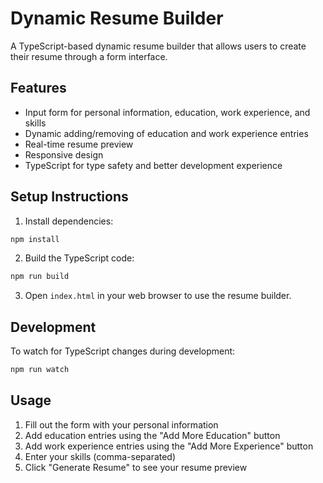 # Dynamic Resume Builder

A TypeScript-based dynamic resume builder that allows users to create their resume through a form interface.

## Features

- Input form for personal information, education, work experience, and skills
- Dynamic adding/removing of education and work experience entries
- Real-time resume preview
- Responsive design
- TypeScript for type safety and better development experience

## Setup Instructions

1. Install dependencies:
```bash
npm install
```

2. Build the TypeScript code:
```bash
npm run build
```

3. Open `index.html` in your web browser to use the resume builder.

## Development

To watch for TypeScript changes during development:
```bash
npm run watch
```

## Usage

1. Fill out the form with your personal information
2. Add education entries using the "Add More Education" button
3. Add work experience entries using the "Add More Experience" button
4. Enter your skills (comma-separated)
5. Click "Generate Resume" to see your resume preview
